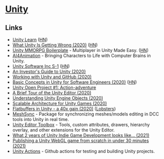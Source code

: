 # [Unity](https://unity.com/)

## Links

- [Unity Learn](https://learn.unity.com/) ([HN](https://news.ycombinator.com/item?id=22687062))
- [What Unity Is Getting Wrong (2020)](https://garry.tv/unity-2020) ([HN](https://news.ycombinator.com/item?id=23271973))
- [Unity MMORPG Boilerplate](https://github.com/valkyrienyanko/Unity-MMORPG-Boilerplate) - Multiplayer in Unity Made Easy. ([HN](https://news.ycombinator.com/item?id=23367144))
- [AI4Animation](https://github.com/sebastianstarke/AI4Animation) - Bringing Characters to Life with Computer Brains in Unity.
- [Unity Software Inc S-1](https://www.sec.gov/Archives/edgar/data/1810806/000119312520227862/d908875ds1.htm) ([HN](https://news.ycombinator.com/item?id=24261559))
- [An Investor's Guide to Unity (2020)](https://www.stooge.io/an-investors-guide-to-unity/)
- [Working with Unity and GitHub (2020)](https://jeffrafter.com/unity-and-github/)
- [Basic Concepts in Unity for Software Engineers (2020)](https://blog.eyas.sh/2020/10/unity-for-engineers-pt1-basic-concepts/) ([HN](https://news.ycombinator.com/item?id=24750263))
- [Unity Open Project #1: Action-adventure](https://github.com/UnityTechnologies/open-project-1)
- [A Brief Tour of the Unity Editor (2020)](https://blog.eyas.sh/2020/10/unity-for-engineers-pt4-editor-tour/)
- [Understanding Unity Engine Objects (2020)](https://blog.eyas.sh/2020/10/unity-for-engineers-pt5-object-component/)
- [Scalable Architecture for Unity Games (2020)](https://blog.extrawurst.org/gamedev/unity/programming/2020/11/11/scalable-unity-architecture.html)
- [Flatbuffers in Unity - a 40x gain (2020)](https://blog.extrawurst.org/gamedev/unity/programming/rust/2020/12/26/unity-flatbuffers.html) ([Lobsters](https://lobste.rs/s/vvu3kl/flatbuffers_unity_40x_gain))
- [MeshSync](https://github.com/unity3d-jp/MeshSync) - Package for synchronizing meshes/models editing in DCC tools into Unity in real time.
- [Unity Editor Toolbox](https://github.com/arimger/Unity-Editor-Toolbox) - Tools, custom attributes, drawers, hierarchy overlay, and other extensions for the Unity Editor.
- [What 2 years of Unity Indie Game Development looks like... (2021)](https://www.youtube.com/watch?v=zW8uvrxfw_A)
- [Publishing a Unity WebGL game from scratch in under 30 minutes (2021)](https://refactoring.ninja/posts/2021-07-15-publishing-a-unity-webgl-game-from-scratch-in-under-30-minutes/#premise)
- [Unity Actions](https://github.com/game-ci/unity-actions) - Github actions for testing and building Unity projects.
